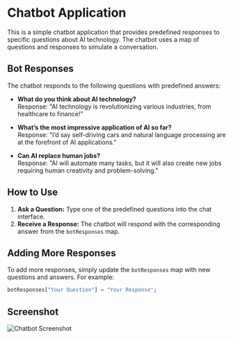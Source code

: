 # Chatbot Application

This is a simple chatbot application that provides predefined responses to specific questions about AI technology. The chatbot uses a map of questions and responses to simulate a conversation.

## Bot Responses

The chatbot responds to the following questions with predefined answers:

- **What do you think about AI technology?**  
  Response: "AI technology is revolutionizing various industries, from healthcare to finance!"

- **What’s the most impressive application of AI so far?**  
  Response: "I’d say self-driving cars and natural language processing are at the forefront of AI applications."

- **Can AI replace human jobs?**  
  Response: "AI will automate many tasks, but it will also create new jobs requiring human creativity and problem-solving."

## How to Use

1. **Ask a Question:** Type one of the predefined questions into the chat interface.
2. **Receive a Response:** The chatbot will respond with the corresponding answer from the `botResponses` map.

## Adding More Responses

To add more responses, simply update the `botResponses` map with new questions and answers. For example:

```dart
botResponses["Your Question"] = "Your Response";
```

## Screenshot

![Chatbot Screenshot](s.png)
